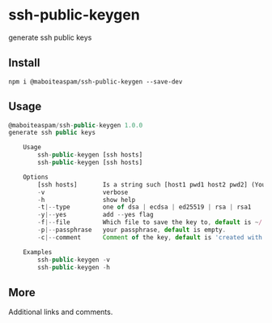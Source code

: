 # ssh-public-keygen

generate ssh public keys

## Install

    npm i @maboiteaspam/ssh-public-keygen --save-dev

## Usage

```js
@maboiteaspam/ssh-public-keygen 1.0.0
generate ssh public keys

    Usage
        ssh-public-keygen [ssh hosts]
        ssh-public-keygen [ssh hosts]

    Options
        [ssh hosts]       Is a string such [host1 pwd1 host2 pwd2] (You would not use space in user / pwd, would you ?)
        -v                verbose
        -h                show help
        -t|--type         one of dsa | ecdsa | ed25519 | rsa | rsa1
        -y|--yes          add --yes flag
        -f|--file         Which file to save the key to, default is ~/.ssh/id_rsa' + [YYYYMMDD_HHMMSS]
        -p|--passphrase   your passphrase, default is empty.
        -c|--comment      Comment of the key, default is 'created with '+pkg.name+''.

    Examples
        ssh-public-keygen -v
        ssh-public-keygen -h

```

## More

Additional links and comments.